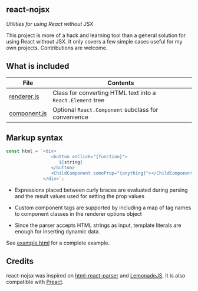 react-nojsx
-----------

*Utilities for using React without JSX*

This project is more of a hack and learning tool than a general solution for
using React without JSX. It only covers a few simple cases useful for my own
projects. Contributions are welcome.

What is included
----------------

| File | Contents
|------|---------
| [renderer.js](https://github.com/lucianoiam/react-nojsx/blob/master/renderer.js) | Class for converting HTML text into a `React.Element` tree
| [component.js](https://github.com/lucianoiam/react-nojsx/blob/master/component.js) | Optional `React.Component` subclass for convenience

Markup syntax
-------------

```js
const html = `<div>
                 <button onClick="{function}">
                    ${string}
                 </button>
                 <ChildComponent someProp="{anything}"></ChildComponent>
              </div>`;
```

- Expressions placed between curly braces are evaluated during parsing and
the result values used for setting the prop values

- Custom component tags are supported by including a map of tag names to
component classes in the renderer options object

- Since the parser accepts HTML strings as input, template literals are enough
for inserting dynamic data.

See [example.html](https://github.com/lucianoiam/react-nojsx/blob/master/example.html)
for a complete example.

Credits
-------

react-nojsx was inspired on [html-react-parser](https://github.com/remarkablemark/html-react-parser)
and [LemonadeJS](https://github.com/lemonadejs/lemonadejs). It is also
compatible with [Preact](https://preactjs.com).
